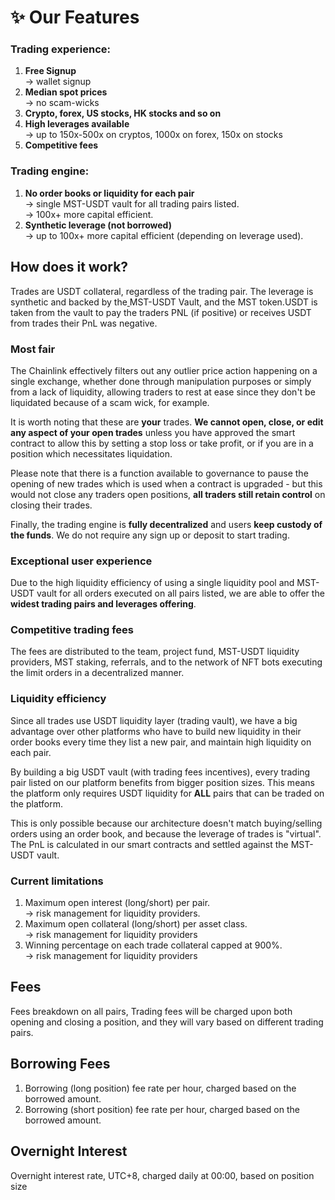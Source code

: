 # ✨ Our Features

### Trading experience:

1. **Free Signup**\
   \->  wallet signup
2. **Median spot prices**\
   \-> no scam-wicks
3. **Crypto, forex, US stocks, HK stocks and so on**
4. **High leverages available**\
   \-> up to 150x-500x on cryptos, 1000x on forex, 150x on stocks
5. **Competitive fees**

### Trading engine:

1. **No order books or liquidity for each pair**\
   \-> single MST-USDT vault for all trading pairs listed.\
   \-> 100x+ more capital efficient.
2. **Synthetic leverage (not borrowed)**\
   \-> up to 100x+ more capital efficient (depending on leverage used).

## How does it work?

Trades are USDT collateral, regardless of the trading pair. The leverage is synthetic and backed by the[ ](broken-reference)MST-USDT Vault, and the MST token.USDT is taken from the vault to pay the traders PNL (if positive) or receives USDT from trades their PnL was negative.

### Most fair

The Chainlink effectively filters out any outlier price action happening on a single exchange, whether done through manipulation purposes or simply from a lack of liquidity, allowing traders to rest at ease since they don't be liquidated because of a scam wick, for example.

It is worth noting that these are **your** trades. **We cannot open, close, or edit any aspect of your open trades** unless you have approved the smart contract to allow this by setting a stop loss or take profit, or if you are in a position which necessitates liquidation.&#x20;

Please note that there is a function available to governance to pause the opening of new trades which is used when a contract is upgraded  - but this would not close any traders open positions, **all traders still retain control** on closing their trades.

Finally, the trading engine is **fully decentralized** and users **keep custody of the funds**. We do not require any sign up or deposit to start trading.

### Exceptional user experience

Due to the high liquidity efficiency of using a single liquidity pool and MST-USDT vault for all orders executed on all pairs listed, we are able to offer the **widest trading pairs and leverages offering**.

### Competitive trading fees

The fees are distributed to the team, project fund, MST-USDT liquidity providers, MST staking, referrals, and to the network of NFT bots executing the limit orders in a decentralized manner.

### Liquidity efficiency

Since all trades use USDT liquidity layer (trading vault), we have a big advantage over other platforms who have to build new liquidity in their order books every time they list a new pair, and maintain high liquidity on each pair.

By building a big USDT vault (with trading fees incentives), every trading pair listed on our platform benefits from bigger position sizes. This means the platform only requires USDT liquidity for **ALL** pairs that can be traded on the platform.&#x20;

This is only possible because our architecture doesn't match buying/selling orders using an order book, and because the leverage of trades is "virtual". The PnL is calculated in our smart contracts and settled against the MST-USDT vault.

### Current limitations

1. Maximum open interest (long/short) per pair.\
   \-> risk management for liquidity providers.
2. Maximum open collateral (long/short) per asset class.\
   \-> risk management for liquidity providers
3. Winning percentage on each trade collateral capped at 900%.\
   \-> risk management for liquidity providers



## Fees

Fees breakdown on all pairs, Trading fees will be charged upon both opening and closing a position, and they will vary based on different trading pairs.

## Borrowing Fees

1. Borrowing (long position) fee rate per hour, charged based on the borrowed amount.
2. Borrowing (short position) fee rate per hour, charged based on the borrowed amount.

## Overnight Interest

Overnight interest rate, UTC+8, charged daily at 00:00, based on position size



###



